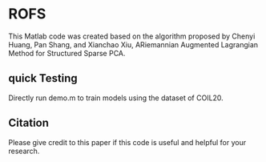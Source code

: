 # ROFS

This Matlab code was created based on the algorithm proposed by 
Chenyi Huang, Pan Shang, and Xianchao Xiu, ARiemannian Augmented Lagrangian Method for Structured Sparse PCA.


## quick Testing
Directly run demo.m to train models using the dataset of COIL20.  

## Citation
Please give credit to this paper if this code is useful and helpful for your research.